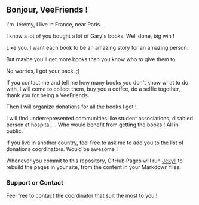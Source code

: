 ## Bonjour, VeeFriends !

I'm Jérémy, I live in France, near Paris. 

I know a lot of you bought a lot of Gary's books. Well done, big win !

Like you, I want each book to be an amazing story for an amazing person.

But maybe you'll get more books than you know who to give them to.

No worries, I got your back. ;)

If you contact me and tell me how many books you don't know what to do with, I will come to collect them, buy you a coffee, do a selfie together, thank you for being a VeeFriends.

Then I will organize donations for all the books I got !

I will find underrepresented communities like student associations, disabled person at hospital,… Who would benefit from getting the books ! All in public.

If you live in another country, feel free to ask me to add you to the list of donations coordinators. Would be awesome !


Whenever you commit to this repository, GitHub Pages will run [Jekyll](https://jekyllrb.com/) to rebuild the pages in your site, from the content in your Markdown files.


### Support or Contact

Feel free to contact the coordinator that suit the most to you !
